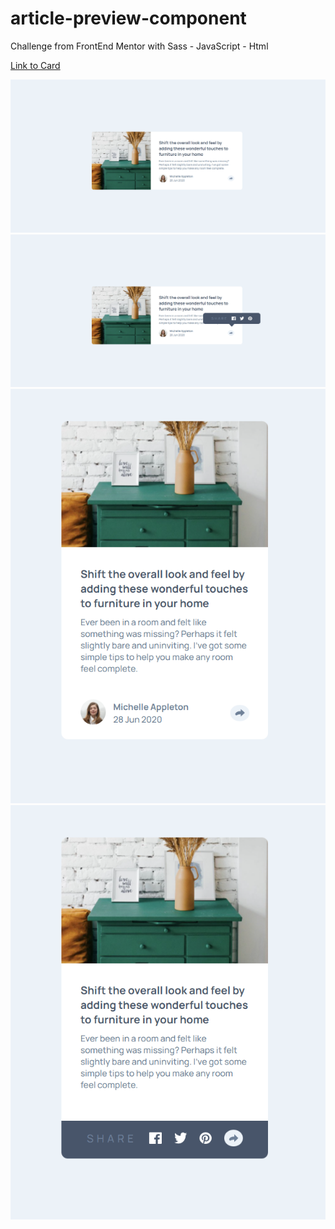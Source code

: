 # article-preview-component
Challenge from FrontEnd Mentor with Sass - JavaScript - Html 


<a href="https://ezequielresipa45.github.io/article-preview-component/">Link to Card</a>

<img src="desktop.png"  />
<img src="desktop-activate.png"  />
<img src="mobile.png"  />
<img src="mobile-activate.png"  />
